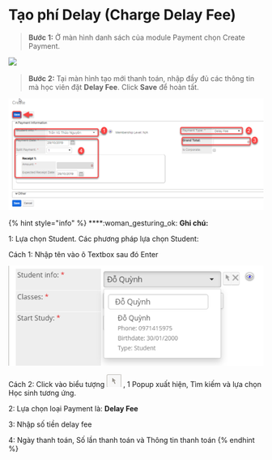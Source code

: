 # Tạo phí Delay (Charge Delay Fee)

> **Bước 1:** Ở màn hình danh sách của module Payment chọn Create Payment.

![](../../../.gitbook/assets/tạodelay1.png)

> **Bước 2:** Tại màn hình tạo mới thanh toán, nhập đầy đủ các thông tin mà học viên đặt **Delay Fee**. Click **Save** để hoàn tất.

![](../../../.gitbook/assets/taodelay2.png)

{% hint style="info" %}
****:woman\_gesturing\_ok: **Ghi chú:**

1: Lựa chọn Student. Các phương pháp lựa chọn Student:

Cách 1: Nhập tên vào ô Textbox sau đó Enter

<img src="../../../.gitbook/assets/Enroll3.png" alt="" data-size="original">&#x20;


Cách 2: Click vào biểu tượng <img src="../../../.gitbook/assets/Enroll4.png" alt="" data-size="line"> , 1 Popup xuất hiện, Tìm kiếm và lựa chọn Học sinh tương ứng.

2: Lựa chọn loại Payment là: **Delay Fee**

3: Nhập số tiền delay fee

4: Ngày thanh toán, Số lần thanh toán và Thông tin thanh toán
{% endhint %}
